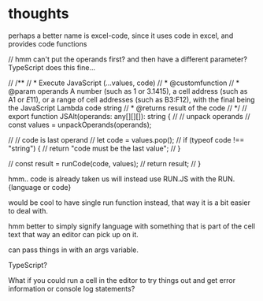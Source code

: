 # thoughts

perhaps a better name is excel-code, since it uses code in excel, and provides code functions

// hmm can't put the operands first? and then have a different parameter? TypeScript does this fine...

// /**
//  * Execute JavaScript (...values, code)
//  * @customfunction
//  * @param operands A number (such as 1 or 3.1415), a cell address (such as A1 or $E$11), or a range of cell addresses (such as B3:F12), with the final being the JavaScript Lambda code string
//  * @returns result of the code
//  */
//  export function JSAlt(operands: any[][][]): string {
//   // unpack operands
//   const values = unpackOperands(operands);

//   // code is last operand
//   let code  = values.pop();
//   if (typeof code !== "string") {
//     return "code must be the last value";
//   }

//   const result = runCode(code, values);
//   return result;
// }


hmm.. code is already taken us will instead use RUN.JS with the RUN.{language or code}

would be cool to have single run function instead, that way it is a bit easier to deal with.

hmm better to simply signify language with something that is part of the cell text that way an editor can pick up on it.



can pass things in with an args variable.


TypeScript?

What if you could run a cell in the editor to try things out and get error information or console log statements?